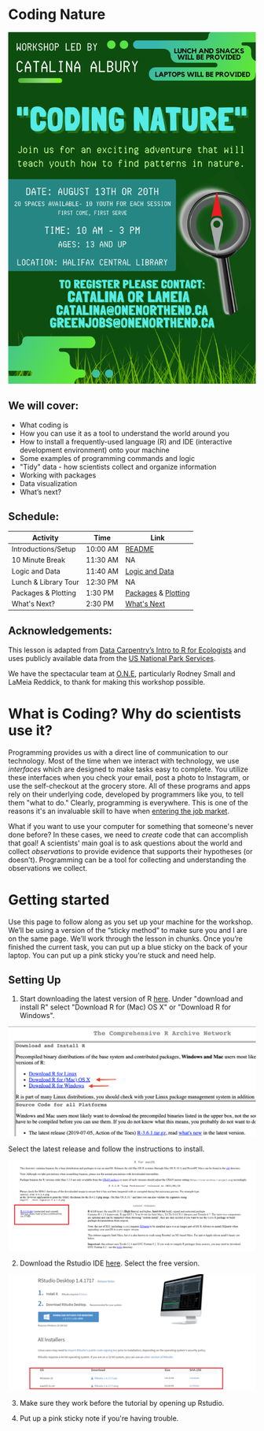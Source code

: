 # Coding Nature

![Coding Nature Poster](https://github.com/alburycatalina/Coding-Nature/blob/main/images/codingnature_1.png)


## We will cover:

+ What coding is
+ How you can use it as a tool to understand the world around you
+ How to install a frequently-used language (R) and IDE (interactive development environment) onto your machine 
+ Some examples of programming commands and logic
+ "Tidy" data - how scientists collect and organize information
+ Working with packages
+ Data visualization
+ What’s next?

## Schedule: 

|   Activity    | Time | Link  | 
| ------------------- | ----------- |  ----------- | 
| Introductions/Setup | 10:00 AM       | [README](https://github.com/alburycatalina/Coding-Nature/blob/main/README.md)        |
| 10 Minute Break           | 11:30 AM     | NA        |
| Logic and Data         | 11:40 AM       | [Logic and Data](https://github.com/alburycatalina/Coding-Nature/blob/main/2_Logic_and_Data.md)        |
| Lunch & Library Tour       | 12:30 PM       |    NA     |
| Packages & Plotting        | 1:30 PM       |  [Packages](https://github.com/alburycatalina/Coding-Nature/blob/main/3_Packages.md) & [Plotting](https://github.com/alburycatalina/Coding-Nature/blob/main/4_Plotting.md)      |
| What's Next?       | 2:30 PM       |  [What's Next](https://github.com/alburycatalina/Coding-Nature/blob/main/5_Whats_next.md)      |


## Acknowledgements:
This lesson is adapted from [Data Carpentry’s Intro to R for Ecologists](https://datacarpentry.org/R-ecology-lesson/) and uses publicly available data from the [US National Park Services](https://www.nps.gov/subjects/gisandmapping/tools-and-data.htm). 

We have the spectacular team at [O.N.E](https://www.onenorthend.ca/), particularly Rodney Small and LaMeia Reddick, to thank for making this workshop possible. 


# What is Coding? Why do scientists use it?

Programming provides us with a direct line of communication to our technology. Most of the time when we interact with technology, we use *interfaces* which are designed to make tasks easy to complete. You utilize these interfaces when you check your email, post a photo to Instagram, or use the self-checkout at the grocery store. All of these programs and apps rely on their underlying code, developed by programmers like you, to tell them "what to do." Clearly, programming is everywhere. This is one of the reasons it's an invaluable skill to have when [entering the job market](https://www.fastcompany.com/3060883/why-coding-is-the-job-skill-of-the-future-for-everyone). 

What if you want to use your computer for something that someone's never done before? In these cases, we need to *create* code that can accomplish that goal! A scientists' main goal is to ask questions about the world and collect *observations* to provide evidence that supports their hypotheses (or doesn't). Programming can be a tool for collecting and understanding the observations we collect. 



# Getting started

 Use this page to follow along as you set up your machine for the workshop. We’ll be using a version of the “sticky method” to make sure you and I are on the same page. We’ll work through the lesson in chunks. Once you’re finished the current task, you can put up a blue sticky on the back of your laptop. You can put up a pink sticky you're stuck and need help.
 
 
 ## Setting Up
 
1. Start downloading the latest version of R [here](https://cloud.r-project.org). Under "download and install R" select "Download R for (Mac) OS X" or "Download R for Windows".

  ![Download R](https://github.com/alburycatalina/Coding-Nature/blob/main/images/download_r.png)

Select the latest release and follow the instructions to install.

  ![Install R](https://github.com/alburycatalina/Coding-Nature/blob/main/images/download_r2.png)

2. Download the Rstudio IDE [here](https://www.rstudio.com/products/rstudio/download/#download). Select the free version.

  ![Install Rstudio](https://github.com/alburycatalina/Coding-Nature/blob/main/images/download_r3.png)

3. Make sure they work before the tutorial by opening up Rstudio. 

4. Put up a pink sticky note if you're having trouble. 






